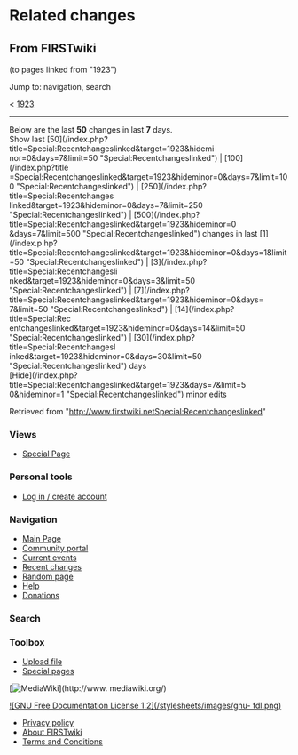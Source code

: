 # Related changes

## From FIRSTwiki

(to pages linked from "1923")

Jump to: navigation, search

< [1923](/index.php?title=1923&redirect=no "1923")

--------------------------------------------------------------------------------

Below are the last **50** changes in last **7** days.<br>
Show last [50](/index.php?title=Special:Recentchangeslinked&target=1923&hidemi
nor=0&days=7&limit=50 "Special:Recentchangeslinked") | [100](/index.php?title
=Special:Recentchangeslinked&target=1923&hideminor=0&days=7&limit=100 "Special:Recentchangeslinked") | [250](/index.php?title=Special:Recentchanges
linked&target=1923&hideminor=0&days=7&limit=250 "Special:Recentchangeslinked") | [500](/index.php?title=Special:Recentchangeslinked&target=1923&hideminor=0
&days=7&limit=500 "Special:Recentchangeslinked") changes in last [1](/index.p
hp?title=Special:Recentchangeslinked&target=1923&hideminor=0&days=1&limit=50 "Special:Recentchangeslinked") | [3](/index.php?title=Special:Recentchangesli
nked&target=1923&hideminor=0&days=3&limit=50 "Special:Recentchangeslinked") | [7](/index.php?title=Special:Recentchangeslinked&target=1923&hideminor=0&days=
7&limit=50 "Special:Recentchangeslinked") | [14](/index.php?title=Special:Rec
entchangeslinked&target=1923&hideminor=0&days=14&limit=50 "Special:Recentchangeslinked") | [30](/index.php?title=Special:Recentchangesl
inked&target=1923&hideminor=0&days=30&limit=50 "Special:Recentchangeslinked") days<br>
[Hide](/index.php?title=Special:Recentchangeslinked&target=1923&days=7&limit=5
0&hideminor=1 "Special:Recentchangeslinked") minor edits

Retrieved from "<http://www.firstwiki.netSpecial:Recentchangeslinked>"

### Views

- [Special Page](Special:Recentchangeslinked/1923)

### Personal tools

- [Log in / create account](/index.php?title=Special:Userlogin&returnto=Special:Recentchangeslinked)

[](Main_Page "Main Page")

### Navigation

- [Main Page](Main_Page)
- [Community portal](FIRSTwiki:Community_portal)
- [Current events](Current_events)
- [Recent changes](Special:Recentchanges)
- [Random page](Special:Random)
- [Help](FIRSTwiki:Help)
- [Donations](FIRSTwiki:Site_support)

### Search

### Toolbox

- [Upload file](Special:Upload)
- [Special pages](Special:Specialpages)

[![MediaWiki](/skins/common/images/poweredby_mediawiki_88x31.png)](http://www.
mediawiki.org/)

[![GNU Free Documentation License 1.2](/stylesheets/images/gnu-
fdl.png)](http://www.gnu.org/copyleft/fdl.html)

- [Privacy policy](FIRSTwiki:Privacy_policy "FIRSTwiki:Privacy policy")
- [About FIRSTwiki](FIRSTwiki:About "FIRSTwiki:About")
- [Terms and Conditions](FIRSTwiki:Terms_and_conditions "FIRSTwiki:Terms and conditions")
